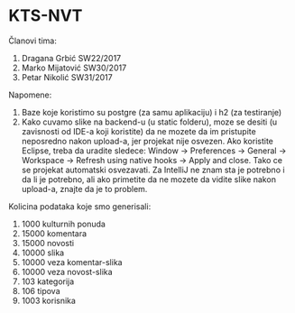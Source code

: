 # KTS-NVT
Članovi tima:
1. Dragana Grbić SW22/2017
2. Marko Mijatović SW30/2017
3. Petar Nikolić SW31/2017

Napomene:
1. Baze koje koristimo su postgre (za samu aplikaciju) i h2 (za testiranje)
2. Kako cuvamo slike na backend-u (u static folderu), moze se desiti (u zavisnosti od IDE-a koji koristite) da ne mozete da im pristupite neposredno nakon upload-a, jer projekat nije osvezen. Ako koristite Eclipse, treba da uradite sledece: Window -> Preferences -> General -> Workspace -> Refresh using native hooks -> Apply and close. Tako ce se projekat automatski osvezavati. Za IntelliJ ne znam sta je potrebno i da li je potrebno, ali ako primetite da ne mozete da vidite slike nakon upload-a, znajte da je to problem.

Kolicina podataka koje smo generisali:
1. 1000 kulturnih ponuda
2. 15000 komentara
3. 15000 novosti
4. 10000 slika
5. 10000 veza komentar-slika
6. 10000 veza novost-slika
7. 103 kategorija
8. 106 tipova
9. 1003 korisnika
